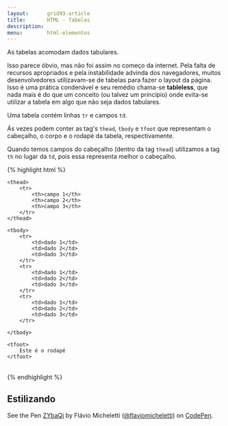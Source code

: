 ```yaml
---
layout:      grid93-article
title:       HTML - Tabelas 
description:
menu:        html-elementos  
---
```



As tabelas acomodam dados tabulares.

Isso parece óbvio, mas não foi assim no começo da internet. Pela falta de recursos apropriados e pela instabilidade 
advinda dos navegadores, muitos desenvolvedores utilizavam-se de tabelas para fazer o layout da página. Isso é uma 
prática condenável e seu remédio chama-se __tableless__, que nada mais é do que um conceito (ou talvez um princípio)
onde evita-se utilizar a tabela em algo que não seja dados tabulares.

Uma tabela contém linhas `tr` e campos `td`.

Ás vezes podem conter as tag's `thead`, `tbody` e `tfoot` que representam o cabeçalho, o corpo e o rodapé da tabela,
respectivamente.

Quando temos campos do cabeçalho (dentro da tag `thead`) utilizamos a tag `th` no lugar da `td`, pois essa representa
melhor o cabeçalho.

{% highlight html %}
<table>

    <thead>
        <tr>
            <th>campo 1</th>
            <th>campo 2</th>
            <th>campo 3</th>
        </tr>
    </thead>

    <tbody>
        <tr>
            <td>dado 1</td>
            <td>dado 2</td>
            <td>dado 3</td>
        </tr>
        <tr>
            <td>dado 1</td>
            <td>dado 2</td>
            <td>dado 3</td>
        </tr>
        <tr>
            <td>dado 1</td>
            <td>dado 2</td>
            <td>dado 3</td>
        </tr>

    </tbody>

    <tfoot>
        Este é o rodapé
    </tfoot>

</table>
{% endhighlight %}



Estilizando
---

<p data-height="460" data-theme-id="2897" data-slug-hash="ZYbaQj" data-default-tab="result" data-user="flaviomicheletti" class='codepen'>See the Pen <a href='http://codepen.io/flaviomicheletti/pen/ZYbaQj/'>ZYbaQj</a> by Flávio Micheletti (<a href='http://codepen.io/flaviomicheletti'>@flaviomicheletti</a>) on <a href='http://codepen.io'>CodePen</a>.</p>
<script async src="//assets.codepen.io/assets/embed/ei.js"></script>